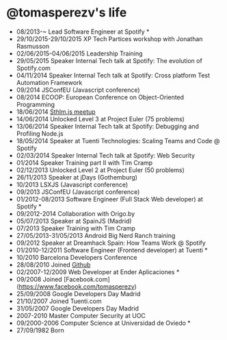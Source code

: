 @tomasperezv's life
===================

- 08/2013-~ Lead Software Engineer at Spotify *
- 29/10/2015-29/10/2015 XP Tech Partices workshop with Jonathan Rasmusson
- 02/06/2015-04/06/2015 Leadership Training
- 29/05/2015 Speaker Internal Tech talk at Spotify: The evolution of Spotify.com
- 04/11/2014 Speaker Internal Tech talk at Spotify: Cross platform Test Automation Framework
- 09/2014 JSConfEU (Javascript conference)
- 08/2014 ECOOP: European Conference on Object-Oriented Programming
- 18/06/2014 [Sthlm.js meetup](http://www.meetup.com/sthlm-js/events/188214822/)
- 14/06/2014 Unlocked Level 3 at Project Euler (75 problems)
- 13/06/2014 Speaker Internal Tech talk at Spotify: Debugging and Profiling Node.js
- 18/05/2014 Speaker at Tuenti Technologies: Scaling Teams and Code @ Spotify
- 02/03/2014 Speaker Internal Tech talk at Spotify: Web Security
- 01/2014 Speaker Training part II with Tim Cramp
- 02/12/2013 Unlocked Level 2 at Project Euler (50 problems)
- 26/11/2013 Speaker at jDays (Gothemburg)
- 10/2013 LSXJS (Javascript conference)
- 09/2013 JSConfEU (Javascript conference)
- 01/2012-08/2013 Software Engineer (Full Stack Web developer) at Spotify *
- 09/2012-2014 Collaboration with Origo.by
- 05/07/2013 Speaker at SpainJS (Madrid)
- 07/2013 Speaker Training with Tim Cramp
- 27/05/2013-31/05/2013 Android Big Nerd Ranch training
- 09/2012 Speaker at Dreamhack Spain: How Teams Work @ Spotify
- 01/2010-12/2011 Software Engineer (Frontend developer) at Tuenti *
- 10/2010 Barcelona Developers Conference
- 28/08/2010 Joined [Github](https://github.com/tomasperezv)
- 02/2007-12/2009 Web Developer at Ender Aplicaciones *
- 09/2008 Joined [Facebook.com] (https://www.facebook.com/tomasperezv)
- 25/09/2008 Google Developers Day Madrid
- 21/10/2007 Joined Tuenti.com
- 31/05/2007 Google Developers Day Madrid
- 2007-2010 Master Computer Security at UOC
- 09/2000-2006 Computer Science at Universidad de Oviedo *
- 27/09/1982 Born
